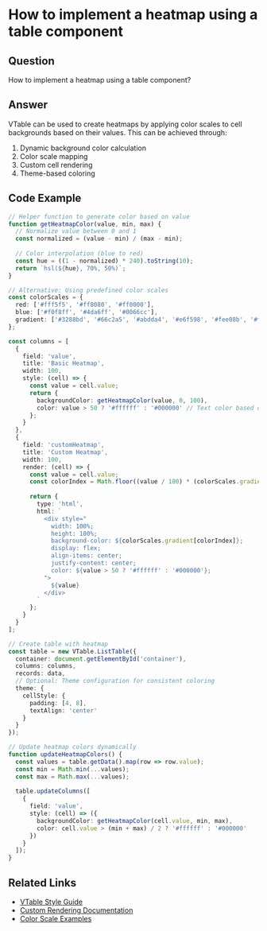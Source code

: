 # How to implement a heatmap using a table component

## Question

How to implement a heatmap using a table component?

## Answer

VTable can be used to create heatmaps by applying color scales to cell backgrounds based on their values. This can be achieved through:
1. Dynamic background color calculation
2. Color scale mapping
3. Custom cell rendering
4. Theme-based coloring

## Code Example

```typescript
// Helper function to generate color based on value
function getHeatmapColor(value, min, max) {
  // Normalize value between 0 and 1
  const normalized = (value - min) / (max - min);
  
  // Color interpolation (blue to red)
  const hue = ((1 - normalized) * 240).toString(10);
  return `hsl(${hue}, 70%, 50%)`;
}

// Alternative: Using predefined color scales
const colorScales = {
  red: ['#fff5f5', '#ff8080', '#ff0000'],
  blue: ['#f0f8ff', '#4da6ff', '#0066cc'],
  gradient: ['#3288bd', '#66c2a5', '#abdda4', '#e6f598', '#fee08b', '#fdae61', '#f46d43', '#d53e4f']
};

const columns = [
  {
    field: 'value',
    title: 'Basic Heatmap',
    width: 100,
    style: (cell) => {
      const value = cell.value;
      return {
        backgroundColor: getHeatmapColor(value, 0, 100),
        color: value > 50 ? '#ffffff' : '#000000' // Text color based on background
      };
    }
  },
  {
    field: 'customHeatmap',
    title: 'Custom Heatmap',
    width: 100,
    render: (cell) => {
      const value = cell.value;
      const colorIndex = Math.floor((value / 100) * (colorScales.gradient.length - 1));
      
      return {
        type: 'html',
        html: `
          <div style="
            width: 100%;
            height: 100%;
            background-color: ${colorScales.gradient[colorIndex]};
            display: flex;
            align-items: center;
            justify-content: center;
            color: ${value > 50 ? '#ffffff' : '#000000'};
          ">
            ${value}
          </div>
        `
      };
    }
  }
];

// Create table with heatmap
const table = new VTable.ListTable({
  container: document.getElementById('container'),
  columns: columns,
  records: data,
  // Optional: Theme configuration for consistent coloring
  theme: {
    cellStyle: {
      padding: [4, 8],
      textAlign: 'center'
    }
  }
});

// Update heatmap colors dynamically
function updateHeatmapColors() {
  const values = table.getData().map(row => row.value);
  const min = Math.min(...values);
  const max = Math.max(...values);
  
  table.updateColumns([
    {
      field: 'value',
      style: (cell) => ({
        backgroundColor: getHeatmapColor(cell.value, min, max),
        color: cell.value > (min + max) / 2 ? '#ffffff' : '#000000'
      })
    }
  ]);
}
```

## Related Links

- [VTable Style Guide](https://visactor.io/vtable/guide/basic_concept/style)
- [Custom Rendering Documentation](https://visactor.io/vtable/guide/advanced/custom_render)
- [Color Scale Examples](https://visactor.io/vtable/examples/style/color-scale)